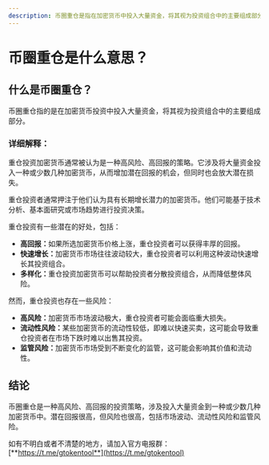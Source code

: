 ```yaml
---
description: 币圈重仓是指在加密货币中投入大量资金，将其视为投资组合中的主要组成部分。重仓投资可能带来高回报和快速增长，但同时也有高风险、流动性风险和监管风险。
---
```


# 币圈重仓是什么意思？

## 什么是币圈重仓？

币圈重仓指的是在加密货币投资中投入大量资金，将其视为投资组合中的主要组成部分。

### 详细解释：

重仓投资加密货币通常被认为是一种高风险、高回报的策略。它涉及将大量资金投入一种或少数几种加密货币，从而增加潜在回报的机会，但同时也会放大潜在损失。

重仓投资者通常押注于他们认为具有长期增长潜力的加密货币。他们可能基于技术分析、基本面研究或市场趋势进行投资决策。

重仓投资有一些潜在的好处，包括：

* **高回报：**&#x5982;果所选加密货币价格上涨，重仓投资者可以获得丰厚的回报。
* **快速增长：**&#x52A0;密货币市场往往波动较大，重仓投资者可以利用这种波动快速增长其投资组合。
* **多样化：**&#x91CD;仓投资加密货币可以帮助投资者分散投资组合，从而降低整体风险。

然而，重仓投资也存在一些风险：

* **高风险：**&#x52A0;密货币市场波动极大，重仓投资者可能会面临重大损失。
* **流动性风险：**&#x67D0;些加密货币的流动性较低，即难以快速买卖，这可能会导致重仓投资者在市场下跌时难以出售其投资。
* **监管风险：**&#x52A0;密货币市场受到不断变化的监管，这可能会影响其价值和流动性。

## 结论

币圈重仓是一种高风险、高回报的投资策略，涉及投入大量资金到一种或少数几种加密货币中。潜在回报很高，但风险也很高，包括市场波动、流动性风险和监管风险。

如有不明白或者不清楚的地方，请加入官方电报群：[**https://t.me/gtokentool**](https://t.me/gtokentool)
